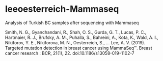 # leeoesterreich-Mammaseq
Analysis of Turkish BC samples after sequencing with Mammaseq

Smith, N. G., Gyanchandani, R., Shah, O. S., Gurda, G. T., Lucas, P. C., Hartmaier, R. J., Brufsky, A. M., Puhalla, S., Bahreini, A., Kota, K., Wald, A. I., Nikiforov, Y. E., Nikiforova, M. N., Oesterreich, S., … Lee, A. V. (2019). Targeted mutation detection in breast cancer using MammaSeq™. Breast cancer research : BCR, 21(1), 22. doi:10.1186/s13058-019-1102-7
